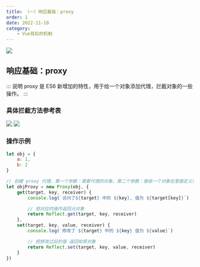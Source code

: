 ```yaml
---
title: （一）响应基础：proxy
order: 1
date: 2022-11-10
category:
    - Vue背后的机制
---
```


![](https://image.zswei.xyz/img/202211121335443.jpg)

## 响应基础：proxy
::: 说明
proxy 是 ES6 新增加的特性，用于给一个对象添加代理，拦截对象的一些操作。
:::

### 具体拦截方法参考表

![](https://image.zswei.xyz/img/202211101340651.png)
![](https://image.zswei.xyz/img/202211101341169.png)


### 操作示例
```js
let obj = {
    a: 1, 
    b: 2
}

// 创建 proxy 代理，第一个参数：需要代理的对象，第二个参数：接收一个对象在里面定义需要拦截的操作方法
let objProxy = new Proxy(obj, {
    get(target, key, receiver) {
        console.log(`访问了${target} 中的 ${key}, 值为 ${target[key]}`)

        // 把对应的操作返回元对象
        return Reflect.get(target, key, receiver)
    },
    set(target, key, value, receiver) {
        console.log(`修改了 ${target} 中的 ${key} 值为 ${value}`)

        // 把修改过后的值 返回给原对象
        return Reflect.set(target, key, value, receiver)
    }
})
```